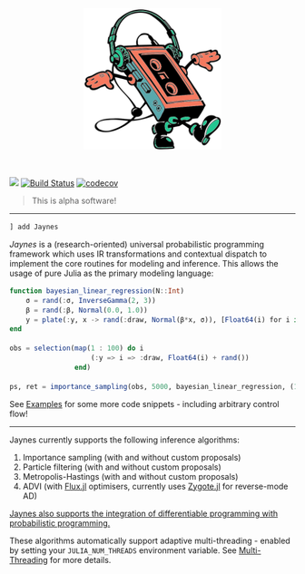 <p align="center">
<img height="250px" src="docs/assets/jaynes.png"/>
</p>
<br>

[![](https://img.shields.io/badge/docs-dev-blue.svg)](https://femtomc.github.io/Jaynes.jl/dev)
[![Build Status](https://travis-ci.org/femtomc/Jaynes.jl.svg?branch=master)](https://travis-ci.org/femtomc/Jaynes.jl)
[![codecov](https://codecov.io/gh/femtomc/Jaynes.jl/branch/master/graph/badge.svg)](https://codecov.io/gh/femtomc/Jaynes.jl)

> This is alpha software!

---

```julia
] add Jaynes
```

_Jaynes_ is a (research-oriented) universal probabilistic programming framework which uses IR transformations and contextual dispatch to implement the core routines for modeling and inference. This allows the usage of pure Julia as the primary modeling language:

```julia
function bayesian_linear_regression(N::Int)
    σ = rand(:σ, InverseGamma(2, 3))
    β = rand(:β, Normal(0.0, 1.0))
    y = plate(:y, x -> rand(:draw, Normal(β*x, σ)), [Float64(i) for i in 1 : N])
end

obs = selection(map(1 : 100) do i
                    (:y => i => :draw, Float64(i) + rand())
                end)

ps, ret = importance_sampling(obs, 5000, bayesian_linear_regression, (100, ))
```

See [Examples](https://femtomc.github.io/Jaynes.jl/dev/examples/) for some more code snippets - including arbitrary control flow!

---

Jaynes currently supports the following inference algorithms:

1. Importance sampling (with and without custom proposals)
2. Particle filtering (with and without custom proposals)
3. Metropolis-Hastings (with and without custom proposals)
4. ADVI (with [Flux.jl](https://github.com/FluxML/Flux.jl) optimisers, currently uses [Zygote.jl](https://github.com/FluxML/Zygote.jl) for reverse-mode AD)

[Jaynes also supports the integration of differentiable programming with probabilistic programming.](https://femtomc.github.io/Jaynes.jl/dev/library_api/diff_prog/)

These algorithms automatically support adaptive multi-threading - enabled by setting your `JULIA_NUM_THREADS` environment variable. See [Multi-Threading](https://docs.julialang.org/en/v1/base/multi-threading/) for more details.
